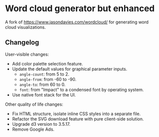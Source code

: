 # Word cloud generator but enhanced

A fork of <https://www.jasondavies.com/wordcloud/> for generating word cloud visualizations.

## Changelog

User-visible changes:

- Add color palette selection feature.
- Update the default values for graphical parameter inputs.
  - `angle-count`: from 5 to 2.
  - `angle-from`: from -60 to -90.
  - `angle-to`: from 60 to 0.
  - `font`: from "Impact" to a condensed font by operating system.
- Use native font stack for the UI.

Other quality of life changes:

- Fix HTML structure, isolate inline CSS styles into a separate file.
- Refactor the SVG download feature with pure client-side solution.
- Upgrade d3 version to 3.5.17.
- Remove Google Ads.
